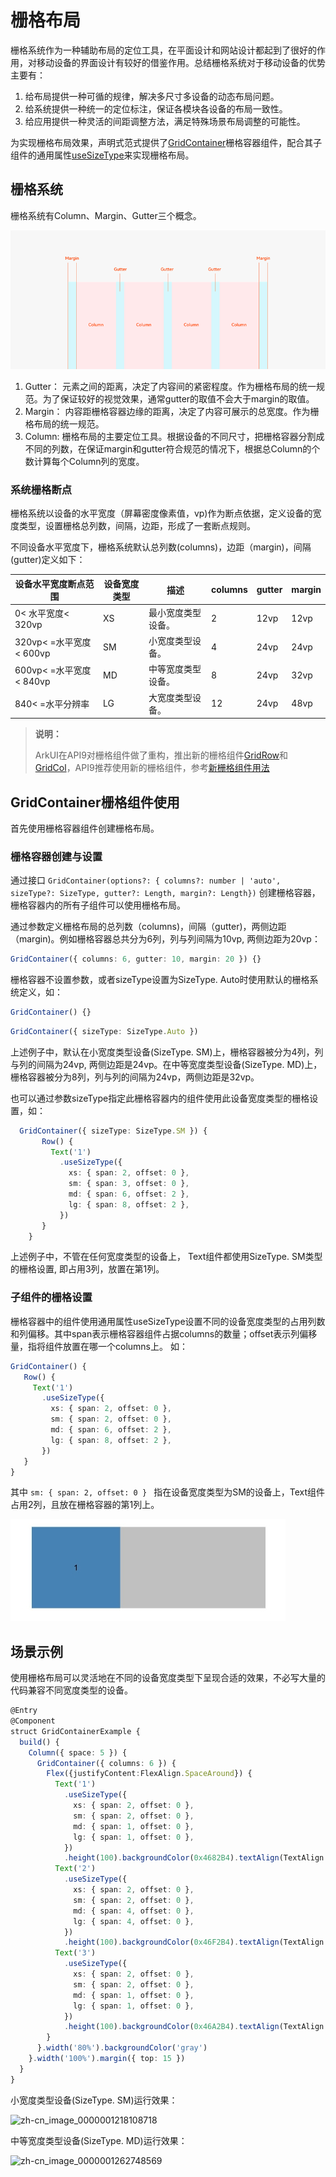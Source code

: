 # 栅格布局

栅格系统作为一种辅助布局的定位工具，在平面设计和网站设计都起到了很好的作用，对移动设备的界面设计有较好的借鉴作用。总结栅格系统对于移动设备的优势主要有：

1. 给布局提供一种可循的规律，解决多尺寸多设备的动态布局问题。
2. 给系统提供一种统一的定位标注，保证各模块各设备的布局一致性。
3. 给应用提供一种灵活的间距调整方法，满足特殊场景布局调整的可能性。

为实现栅格布局效果，声明式范式提供了[GridContainer](../reference/arkui-ts/ts-container-gridcontainer.md)栅格容器组件，配合其子组件的通用属性[useSizeType](../reference/arkui-ts/ts-container-grid.md)来实现栅格布局。

## 栅格系统

栅格系统有Column、Margin、Gutter三个概念。

![zh-cn_image_0000001224173302](figures/zh-cn_image_0000001224173302.png)

1. Gutter：
   元素之间的距离，决定了内容间的紧密程度。作为栅格布局的统一规范。为了保证较好的视觉效果，通常gutter的取值不会大于margin的取值。
2. Margin：
   内容距栅格容器边缘的距离，决定了内容可展示的总宽度。作为栅格布局的统一规范。
3. Column:
   栅格布局的主要定位工具。根据设备的不同尺寸，把栅格容器分割成不同的列数，在保证margin和gutter符合规范的情况下，根据总Column的个数计算每个Column列的宽度。

### 系统栅格断点

栅格系统以设备的水平宽度（屏幕密度像素值，vp)作为断点依据，定义设备的宽度类型，设置栅格总列数，间隔，边距，形成了一套断点规则。

不同设备水平宽度下，栅格系统默认总列数(columns)，边距（margin)，间隔(gutter)定义如下：

| 设备水平宽度断点范围              | 设备宽度类型 | 描述        | columns | gutter | margin |
| ----------------------- | ------ | --------- | ------- | ------ | ------ |
| 0&lt; 水平宽度&lt; 320vp      | XS     | 最小宽度类型设备。 | 2       | 12vp   | 12vp   |
| 320vp&lt; =水平宽度&lt; 600vp | SM     | 小宽度类型设备。  | 4       | 24vp   | 24vp   |
| 600vp&lt; =水平宽度&lt; 840vp | MD     | 中等宽度类型设备。 | 8       | 24vp   | 32vp   |
| 840&lt; =水平分辨率           | LG     | 大宽度类型设备。  | 12      | 24vp   | 48vp   |

> **说明：**
>  
> ArkUI在API9对栅格组件做了重构，推出新的栅格组件[GridRow](../reference/arkui-ts/ts-container-gridrow.md)和[GridCol](../reference/arkui-ts/ts-container-gridcol.md)，API9推荐使用新的栅格组件，参考[新栅格组件用法](ui-ts-layout-grid-container-new.md)
>

## GridContainer栅格组件使用

首先使用栅格容器组件创建栅格布局。

### 栅格容器创建与设置

通过接口 `GridContainer(options?: { columns?: number | 'auto', sizeType?: SizeType, gutter?: Length, margin?: Length})` 创建栅格容器，栅格容器内的所有子组件可以使用栅格布局。

通过参数定义栅格布局的总列数（columns)，间隔（gutter)，两侧边距（margin)。例如栅格容器总共分为6列，列与列间隔为10vp, 两侧边距为20vp：


```ts
GridContainer({ columns: 6, gutter: 10, margin: 20 }) {}
```

栅格容器不设置参数，或者sizeType设置为SizeType. Auto时使用默认的栅格系统定义，如：

```ts
GridContainer() {}
```

```ts
GridContainer({ sizeType: SizeType.Auto })
```

上述例子中，默认在小宽度类型设备(SizeType. SM)上，栅格容器被分为4列，列与列的间隔为24vp, 两侧边距是24vp。在中等宽度类型设备(SizeType. MD)上，栅格容器被分为8列，列与列的间隔为24vp，两侧边距是32vp。

也可以通过参数sizeType指定此栅格容器内的组件使用此设备宽度类型的栅格设置，如：

  

```ts
  GridContainer({ sizeType: SizeType.SM }) {
       Row() {
         Text('1')
           .useSizeType({
             xs: { span: 2, offset: 0 },
             sm: { span: 3, offset: 0 },
             md: { span: 6, offset: 2 },
             lg: { span: 8, offset: 2 },
           })
       }
    }
  ```

  上述例子中，不管在任何宽度类型的设备上， Text组件都使用SizeType. SM类型的栅格设置, 即占用3列，放置在第1列。

### 子组件的栅格设置

栅格容器中的组件使用通用属性useSizeType设置不同的设备宽度类型的占用列数和列偏移。其中span表示栅格容器组件占据columns的数量；offset表示列偏移量，指将组件放置在哪一个columns上。 如：

```ts
GridContainer() {
   Row() {
     Text('1')
       .useSizeType({
         xs: { span: 2, offset: 0 },
         sm: { span: 2, offset: 0 },
         md: { span: 6, offset: 2 },
         lg: { span: 8, offset: 2 },
       })
   }
}
```

其中 `sm: { span: 2, offset: 0 } ` 指在设备宽度类型为SM的设备上，Text组件占用2列，且放在栅格容器的第1列上。

![zh-cn_image_0000001218108718](figures/zh-cn_image_0000001218108719.png)

## 场景示例

使用栅格布局可以灵活地在不同的设备宽度类型下呈现合适的效果，不必写大量的代码兼容不同宽度类型的设备。  

```ts
@Entry
@Component
struct GridContainerExample {
  build() {
    Column({ space: 5 }) {
      GridContainer({ columns: 6 }) {
        Flex({justifyContent:FlexAlign.SpaceAround}) {
          Text('1')
            .useSizeType({
              xs: { span: 2, offset: 0 },
              sm: { span: 2, offset: 0 },
              md: { span: 1, offset: 0 },
              lg: { span: 1, offset: 0 },
            })
            .height(100).backgroundColor(0x4682B4).textAlign(TextAlign.Center)
          Text('2')
            .useSizeType({
              xs: { span: 2, offset: 0 },
              sm: { span: 2, offset: 0 },
              md: { span: 4, offset: 0 },
              lg: { span: 4, offset: 0 },
            })
            .height(100).backgroundColor(0x46F2B4).textAlign(TextAlign.Center)
          Text('3')   
            .useSizeType({
              xs: { span: 2, offset: 0 },
              sm: { span: 2, offset: 0 },
              md: { span: 1, offset: 0 },
              lg: { span: 1, offset: 0 },
            })
            .height(100).backgroundColor(0x46A2B4).textAlign(TextAlign.Center)
        }
      }.width('80%').backgroundColor('gray')
    }.width('100%').margin({ top: 15 })
  }
}
```

小宽度类型设备(SizeType. SM)运行效果：

![zh-cn_image_0000001218108718](figures/zh-cn_image_0000001218108718.png)

中等宽度类型设备(SizeType. MD)运行效果：

![zh-cn_image_0000001262748569](figures/zh-cn_image_0000001262748569.png)
